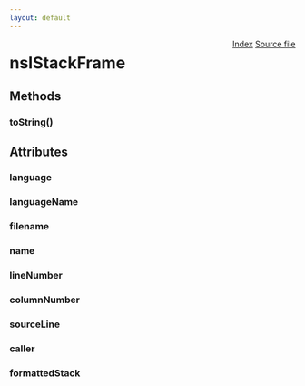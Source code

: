 ```yaml
---
layout: default
---
```

<div class='links' style='float:right'><a href="../index.html">Index</a>
<a href="http://dxr.mozilla.org/mozilla-central/source/xpcom/base/nsIException.idl">Source file</a>
</div>

# nsIStackFrame #

## Methods ##

### toString() ###

## Attributes ##

### language ###

### languageName ###

### filename ###

### name ###

### lineNumber ###

### columnNumber ###

### sourceLine ###

### caller ###

### formattedStack ###
